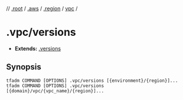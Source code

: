 // [.root] / [.aws] / [.region] / [vpc] /

# .vpc/versions

- **Extends:** [.versions](../.versions.md)

## Synopsis

```
tfadm COMMAND [OPTIONS] .vpc/versions [{environment}/{region}]...
tfadm COMMAND [OPTIONS] .vpc/versions [{domain}/vpc/{vpc_name}/{region}]...
```

[.aws]: ../README.md
[.region]: ../.region.md
[.root]: ../../../../.tfadm/resources/README.md
[vpc]: ../vpc.md
